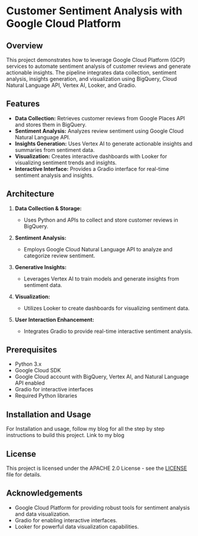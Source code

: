 # Customer Sentiment Analysis with Google Cloud Platform

## Overview

This project demonstrates how to leverage Google Cloud Platform (GCP) services to automate sentiment analysis of customer reviews and generate actionable insights. The pipeline integrates data collection, sentiment analysis, insights generation, and visualization using BigQuery, Cloud Natural Language API, Vertex AI, Looker, and Gradio.

## Features

- **Data Collection:** Retrieves customer reviews from Google Places API and stores them in BigQuery.
- **Sentiment Analysis:** Analyzes review sentiment using Google Cloud Natural Language API.
- **Insights Generation:** Uses Vertex AI to generate actionable insights and summaries from sentiment data.
- **Visualization:** Creates interactive dashboards with Looker for visualizing sentiment trends and insights.
- **Interactive Interface:** Provides a Gradio interface for real-time sentiment analysis and insights.

## Architecture

1. **Data Collection & Storage:** 
   - Uses Python and APIs to collect and store customer reviews in BigQuery.

2. **Sentiment Analysis:**
   - Employs Google Cloud Natural Language API to analyze and categorize review sentiment.

3. **Generative Insights:**
   - Leverages Vertex AI to train models and generate insights from sentiment data.

4. **Visualization:**
   - Utilizes Looker to create dashboards for visualizing sentiment data.

5. **User Interaction Enhancement:**
   - Integrates Gradio to provide real-time interactive sentiment analysis.

## Prerequisites

- Python 3.x
- Google Cloud SDK
- Google Cloud account with BigQuery, Vertex AI, and Natural Language API enabled
- Gradio for interactive interfaces
- Required Python libraries

## Installation and Usage

For Installation and usage, follow my blog for all the step by step instructions to build this project.
Link to my blog

## License

This project is licensed under the APACHE 2.0 License - see the [LICENSE](LICENSE) file for details.

## Acknowledgements

- Google Cloud Platform for providing robust tools for sentiment analysis and data visualization.
- Gradio for enabling interactive interfaces.
- Looker for powerful data visualization capabilities.

